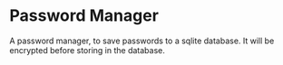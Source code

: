 # Password Manager

A password manager, to save passwords to a sqlite database. It will be encrypted
before storing in the database. 


